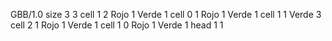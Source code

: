 <gs-board> GBB/1.0
size 3 3
cell 1 2 Rojo 1 Verde 1 
cell 0 1 Rojo 1 Verde 1 
cell 1 1 Verde 3 
cell 2 1 Rojo 1 Verde 1 
cell 1 0 Rojo 1 Verde 1 
head 1 1
 </gs-board>